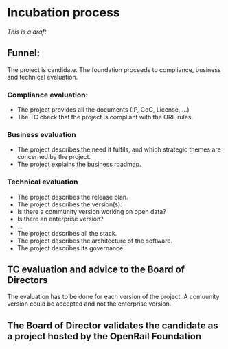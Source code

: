 # Incubation process
*This is a draft*

## Funnel: 
The project is candidate. The foundation proceeds to compliance, business and technical evaluation.

### Compliance evaluation: 
-	The project provides all the documents (IP, CoC, License, …)
-	The TC check that the project is compliant with the ORF rules.

### Business evaluation
-	The project describes the need it fulfils, and which strategic themes are concerned by the project.
-	The project explains the business roadmap.

### Technical evaluation
-	The project describes the release plan.
-	The project describes the version(s):
  - Is there a community version working on open data?
  - Is there an enterprise version?
  - …
-	The project describes all the stack.
-	The project describes the architecture of the software.
-	The project describes its governance

## TC evaluation and advice to the Board of Directors
The evaluation has to be done for each version of the project.
A comuunity version could be accepted and not the enterprise version.

## The Board of Director validates the candidate as a project hosted by the OpenRail Foundation

